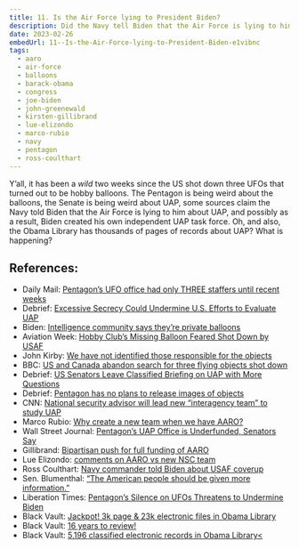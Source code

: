 ```yaml
---
title: 11. Is the Air Force lying to President Biden?
description: Did the Navy tell Biden that the Air Force is lying to him about UAP? Why are the Pentagon and Congress are acting strangly?
date: 2023-02-26
embedUrl: 11--Is-the-Air-Force-lying-to-President-Biden-e1vibnc
tags:
  - aaro
  - air-force
  - balloons
  - barack-obama
  - congress
  - joe-biden
  - john-greenewald
  - kirsten-gillibrand
  - lue-elizondo
  - marco-rubio
  - navy
  - pentagon
  - ross-coulthart
---
```


Y’all, it has been a _wild_ two weeks since the US shot down three UFOs that turned out to be hobby balloons. The Pentagon is being weird about the balloons, the Senate is being weird about UAP, some sources claim the Navy told Biden that the Air Force is lying to him about UAP, and possibly as a result, Biden created his own independent UAP task force. Oh, and also, the Obama Library has thousands of pages of records about UAP? What is happening?

## References:

- Daily Mail: [⁠Pentagon’s UFO office had only THREE staffers until recent weeks⁠](https://www.dailymail.co.uk/news/article-11781481/amp/Pentagons-UFO-office-THREE-staffers-recent-weeks.html)
- Debrief: [⁠Excessive Secrecy Could Undermine U.S. Efforts to Evaluate UAP⁠](https://thedebrief.org/excessive-secrecy-could-undermine-u-s-efforts-to-evaluate-unidentified-flying-objects-experts-warn/)
- Biden: [⁠Intelligence community says they’re private balloons⁠](https://www.reddit.com/r/UFOs/comments/113yrys/president_biden_on_ufos_the_intelligence/)
- Aviation Week: [⁠Hobby Club’s Missing Balloon Feared Shot Down by USAF⁠](https://aviationweek.com/defense-space/aircraft-propulsion/hobby-clubs-missing-balloon-feared-shot-down-usaf)
- John Kirby: [⁠We have not identified those responsible for the objects⁠](https://www.reddit.com/r/UFOs/comments/114v4uf/john_kirby_we_have_not_identified_any_possible/)
- BBC: [⁠US and Canada abandon search for three flying objects shot down⁠](https://www.bbc.com/news/world-us-canada-64687038)
- Debrief: [⁠US Senators Leave Classified Briefing on UAP with More Questions⁠](https://thedebrief.org/u-s-senators-leave-classified-briefing-on-unidentified-objects-with-more-questions-than-answers/)
- Debrief: [⁠Pentagon has no plans to release images of objects⁠](https://thedebrief.org/pentagon-no-plans-to-release-images-of-unidentified-objects-from-recent-shootdowns/)
- CNN: [⁠National security advisor will lead new “interagency team” to study UAP⁠](https://www.cnn.com/politics/live-news/unidentified-objects-us-airspace-white-house-02-13-2023/h_7b05b16b3c7977c11cb19d7db7d0f903)
- Marco Rubio: [⁠Why create a new team when we have AARO?⁠](https://twitter.com/marcorubio/status/1625223811267166208)
- Wall Street Journal: [⁠Pentagon’s UAP Office is Underfunded, Senators Say⁠](https://www.wsj.com/articles/pentagons-unidentified-object-office-is-underfunded-senators-say-b435af26)
- Gillibrand: [⁠Bipartisan push for full funding of AARO⁠](https://www.gillibrand.senate.gov/news/press/release/gillibrand-rubio-lead-16-senators-in-bipartisan-push-for-full-funding-of-their-unidentified-aerial-phenomena-office-to-address-airborne-national-security-risks/)
- Lue Elizondo: [⁠comments on AARO vs new NSC team⁠](https://lifeinjonestown.substack.com/p/the-days-the-earth-sort-of-stood/comment/12875306)
- Ross Coulthart: [⁠Navy commander told Biden about USAF coverup⁠](https://www.youtube.com/watch?v=Ys47XIOD8h8)
- Sen. Blumenthal: [⁠“The American people should be given more information.”⁠](https://www.reddit.com/r/UFOs/comments/113tg6q/the_american_people_should_be_given_more/)
- Liberation Times: [⁠Pentagon’s Silence on UFOs Threatens to Undermine Biden⁠](https://www.liberationtimes.com/home/the-pentagons-silence-on-ufos-threatens-to-undermine-president-biden)
- Black Vault: [⁠Jackpot! 3k page & 23k electronic files in Obama Library⁠](https://twitter.com/blackvaultcom/status/1502019931382059016)
- Black Vault: [⁠16 years to review!⁠](https://twitter.com/blackvaultcom/status/1502357042043842563)
- Black Vault: [⁠5,196 classified electronic records in Obama Library<](https://twitter.com/blackvaultcom/status/1626258146770710529)
